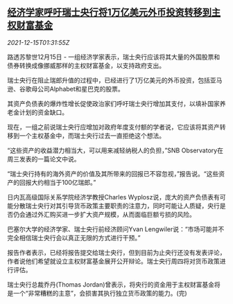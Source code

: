 <!--1639533665000-->
[经济学家呼吁瑞士央行将1万亿美元外币投资转移到主权财富基金](https://cn.reuters.com/article/swiss-cen-sovereign-fund-1215-idCNKBS2IU03T)
------

<div><i>2021-12-15T01:31:55Z</i></div><p>路透苏黎世12月15日 - 一组经济学家表示，瑞士央行应该将其大量的外国股票和债券转换成像挪威那样的主权财富基金，以支持政府支出。</p><p>瑞士央行在阻止瑞郎升值的过程中，已经进行了1万亿美元的外币投资，包括亚马逊、谷歌母公司Alphabet和星巴克的股票。</p><p>其资产负债表的爆炸性增长促使政治家们呼吁瑞士央行增加其支付，以填补国家养老金计划的资金缺口。</p><p>现在，一组之前说瑞士央行应增加对政府年度支付额的学者说，它应该将其资产转移到一个主权基金中，而瑞士央行过去一直拒绝这个想法。</p><p>“这些资产的收益潜力相当大，可以用来减轻纳税人的负担，”SNB Observatory在周三发表的一篇论文中说。</p><p>“瑞士央行持有的海外资产的价值及其所带来的回报已不容忽视，”报告说。“这些资产的回报大约相当于100亿瑞郎。”</p><p>日内瓦高级国际关系学院经济学教授Charles Wyplosz说，庞大的资产负债表有可能分散瑞士央行对其引导货币政策主要职责的注意力，同时可能让人质疑，央行是否仍会通过外汇购买进一步扩大资产规模，从而面临巨额亏损的风险。</p><p>巴塞尔大学的经济学家、瑞士央行前经济顾问Yvan Lengwiler说：“市场可能并不完全相信瑞士央行会以真正无限的方式进行干预。”</p><p>报告作者表示，已经将报告提交给瑞士央行，但到目前为止央行还没有发表评论，作者说他们希望就设立主权财富基金展开公开辩论。瑞士央行周四将对货币政策进行评估。</p><p>瑞士央行总裁乔丹(Thomas Jordan)曾表示，将央行的资金用于主权财富基金将是一个“非常糟糕的主意”，会损害其执行独立货币政策的能力。(完)</p>
